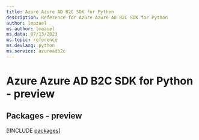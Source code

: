 ```yaml
---
title: Azure Azure AD B2C SDK for Python
description: Reference for Azure Azure AD B2C SDK for Python
author: lmazuel
ms.author: lmazuel
ms.data: 07/13/2023
ms.topic: reference
ms.devlang: python
ms.service: azureadb2c
---
```

# Azure Azure AD B2C SDK for Python - preview
## Packages - preview
[!INCLUDE [packages](azure-ad-b2c-index.md)]